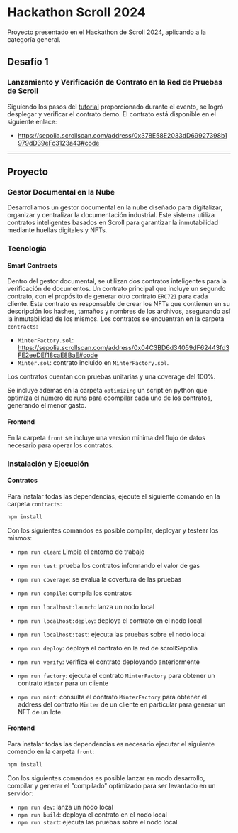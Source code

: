 # Hackathon Scroll 2024

Proyecto presentado en el Hackathon de Scroll 2024, aplicando a la categoría general.

## Desafío 1

### Lanzamiento y Verificación de Contrato en la Red de Pruebas de Scroll

Siguiendo los pasos del [tutorial](https://gist.github.com/Turupawn/529de9174eb338c6afe04bf85d96983e) proporcionado durante el evento, se logró desplegar y verificar el contrato demo. El contrato está disponible en el siguiente enlace:

- https://sepolia.scrollscan.com/address/0x378E58E2033dD69927398b1979dD39eFc3123a43#code

---

## Proyecto

### Gestor Documental en la Nube

Desarrollamos un gestor documental en la nube diseñado para digitalizar, organizar y centralizar la documentación industrial. Este sistema utiliza contratos inteligentes basados en Scroll para garantizar la inmutabilidad mediante huellas digitales y NFTs.

### Tecnología

#### Smart Contracts

Dentro del gestor documental, se utilizan dos contratos inteligentes para la verificación de documentos. Un contrato principal que incluye un segundo contrato, con el propósito de generar otro contrato `ERC721` para cada cliente. Este contrato es responsable de crear los NFTs que contienen en su descripción los hashes, tamaños y nombres de los archivos, asegurando así la inmutabilidad de los mismos. Los contratos se encuentran en la carpeta `contracts`:

- `MinterFactory.sol`: https://sepolia.scrollscan.com/address/0x04C3BD6d34059dF62443fd3FE2eeDEf18caE8BaE#code
- `Minter.sol`: contrato incluido en `MinterFactory.sol`.

Los contratos cuentan con pruebas unitarias y una coverage del 100%.

Se incluye ademas en la carpeta `optimizing` un script en python que optimiza el número de runs para coompilar
cada uno de los contratos, generando el menor gasto.

#### Frontend

En la carpeta `front` se incluye una versión mínima del flujo de datos necesario para operar los contratos.

### Instalación y Ejecución

#### Contratos

Para instalar todas las dependencias, ejecute el siguiente comando en la carpeta `contracts`:

```bash
npm install
```

Con los siguientes comandos es posible compilar, deployar y testear los mismos:

- `npm run clean`: Limpia el entorno de trabajo
- `npm run test`: prueba los contratos informando el valor de gas
- `npm run coverage`: se evalua la covertura de las pruebas
- `npm run compile`: compila los contratos

- `npm run localhost:launch`: lanza un nodo local
- `npm run localhost:deploy`: deploya el contrato en el nodo local
- `npm run localhost:test`: ejecuta las pruebas sobre el nodo local

- `npm run deploy`: deploya el contrato en la red de scrollSepolia
- `npm run verify`: verifica el contrato deployando anteriormente
- `npm run factory`: ejecuta el contrato `MinterFactory` para obtener un contrato `Minter` para un cliente
- `npm run mint`: consulta el contrato `MinterFactory` para obtener el address del contrato `Minter`
  de un cliente en particular para generar un NFT de un lote.

#### Frontend

Para instalar todas las dependencias es necesario ejecutar el siguiente comendo en la carpeta `front`:

```bash
npm install
```

Con los siguientes comandos es posible lanzar en modo desarrollo, compilar y generar el "compilado" optimizado para ser levantado en un servidor:

- `npm run dev`: lanza un nodo local
- `npm run build`: deploya el contrato en el nodo local
- `npm run start`: ejecuta las pruebas sobre el nodo local
